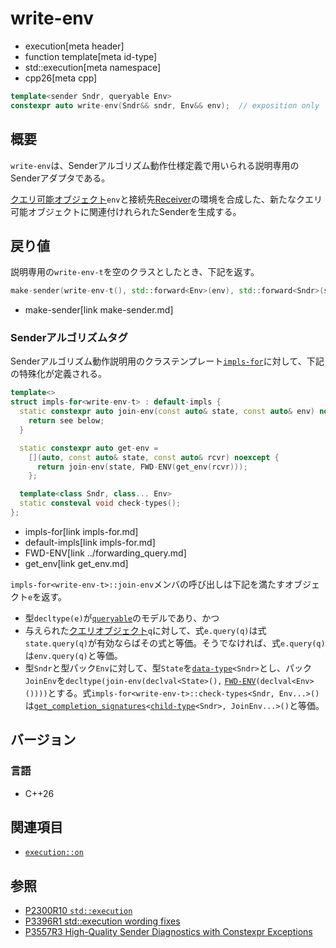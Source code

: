 # write-env
* execution[meta header]
* function template[meta id-type]
* std::execution[meta namespace]
* cpp26[meta cpp]

```cpp
template<sender Sndr, queryable Env>
constexpr auto write-env(Sndr&& sndr, Env&& env);  // exposition only
```

## 概要
`write-env`は、Senderアルゴリズム動作仕様定義で用いられる説明専用のSenderアダプタである。

[クエリ可能オブジェクト](../queryable.md)`env`と接続先[Receiver](receiver.md)の環境を合成した、新たなクエリ可能オブジェクトに関連付けれられたSenderを生成する。


## 戻り値
説明専用の`write-env-t`を空のクラスとしたとき、下記を返す。

```cpp
make-sender(write-env-t(), std::forward<Env>(env), std::forward<Sndr>(sndr))
```
* make-sender[link make-sender.md]


### Senderアルゴリズムタグ
Senderアルゴリズム動作説明用のクラステンプレート[`impls-for`](impls-for.md)に対して、下記の特殊化が定義される。

```cpp
template<>
struct impls-for<write-env-t> : default-impls {
  static constexpr auto join-env(const auto& state, const auto& env) noexcept {
    return see below;
  }

  static constexpr auto get-env =
    [](auto, const auto& state, const auto& rcvr) noexcept {
      return join-env(state, FWD-ENV(get_env(rcvr)));
    };

  template<class Sndr, class... Env>
  static consteval void check-types();
};
```
* impls-for[link impls-for.md]
* default-impls[link impls-for.md]
* FWD-ENV[link ../forwarding_query.md]
* get_env[link get_env.md]

`impls-for<write-env-t>::join-env`メンバの呼び出しは下記を満たすオブジェクト`e`を返す。

- 型`decltype(e)`が[`queryable`](../queryable.md)のモデルであり、かつ
- 与えられた[クエリオブジェクト](../queryable.md)`q`に対して、式`e.query(q)`は式`state.query(q)`が有効ならばその式と等価。そうでなければ、式`e.query(q)`は`env.query(q)`と等価。
- 型`Sndr`と型パック`Env`に対して、型`State`を[`data-type`](data-type.md)`<Sndr>`とし、パック`JoinEnv`を`decltype(join-env(declval<State>(),` [`FWD-ENV`](../forwarding_query.md)`(declval<Env>())))`とする。式`impls-for<write-env-t>::check-types<Sndr, Env...>()`は[`get_completion_signatures`](get_completion_signatures.md)`<`[`child-type`](child-type.md)`<Sndr>, JoinEnv...>()`と等価。


## バージョン
### 言語
- C++26


## 関連項目
- [`execution::on`](on.md)


## 参照
- [P2300R10 `std::execution`](https://www.open-std.org/jtc1/sc22/wg21/docs/papers/2024/p2300r10.html)
- [P3396R1 std::execution wording fixes](https://www.open-std.org/jtc1/sc22/wg21/docs/papers/2024/p3396r1.html)
- [P3557R3 High-Quality Sender Diagnostics with Constexpr Exceptions](https://www.open-std.org/jtc1/sc22/wg21/docs/papers/2025/p3557r3.html)
